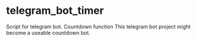 # telegram_bot_timer
Script for telegram bot. Countdown function
This telegram bot project might become a useable countdown bot. 
